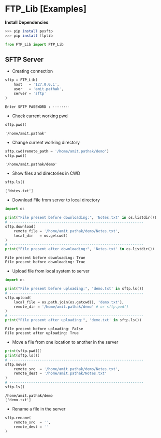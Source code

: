 # FTP_Lib [Examples]

**Install Dependencies**
```bash
>>> pip install pysftp
>>> pip install ftplib
```


```python
from FTP_Lib import FTP_Lib
```

## SFTP Server

* Creating connection


```python
sftp = FTP_Lib(
    host   = '127.0.0.1',
    user   = 'amit.pathak',
    server = 'sftp'
)
```

    Enter SFTP PASSWORD : ········
    

* Check current working pwd


```python
sftp.pwd()
```




    '/home/amit.pathak'



* Change current working directory


```python
sftp.cwd(remote_path = '/home/amit.pathak/demo')
sftp.pwd()
```




    '/home/amit.pathak/demo'



* Show files and directories in CWD


```python
sftp.ls()
```




    ['Notes.txt']



* Download File from server to local directory


```python
import os

print("File present before downloading:", 'Notes.txt' in os.listdir())
# --------------------------------------------------------------
sftp.download(
    remote_file = '/home/amit.pathak/demo/Notes.txt',
    local_dir   = os.getcwd()
)
# --------------------------------------------------------------
print("File present after downloading:", 'Notes.txt' in os.listdir())
```

    File present before downloading: True
    File present before downloading: True
    

* Upload file from local system to server


```python
import os

print("File present before uploading:", 'demo.txt' in sftp.ls())
# --------------------------------------------------------------
sftp.upload(
    local_file = os.path.join(os.getcwd(), 'demo.txt'),
    remote_dir = '/home/amit.pathak/demo' # or sftp.pwd()
)
# --------------------------------------------------------------
print("File present after uploading:", 'demo.txt' in sftp.ls())
```

    File present before uploading: False
    File present after uploading: True
    

* Move a file from one location to another in the server


```python
print(sftp.pwd())
print(sftp.ls())
# --------------------------------------------------------------
sftp.move(
    remote_src  = '/home/amit.pathak/demo/Notes.txt',
    remote_dest = '/home/amit.pathak/Notes.txt'
)
# --------------------------------------------------------------
sftp.ls()
```

    /home/amit.pathak/demo
    ['demo.txt']



* Rename a file in the server


```python
sftp.rename(
    remote_src  = '',
    remote_dest = ''
)
```
